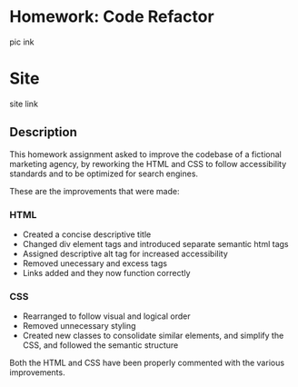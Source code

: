 # Homework: Code Refactor
pic ink

# Site
site link

## Description
This homework assignment asked to improve the codebase of a fictional marketing agency, by reworking the HTML and CSS to follow accessibility standards and to be optimized for search engines.

These are the improvements that were made:

### HTML
- Created a concise descriptive title
- Changed div element tags and introduced separate semantic html tags
- Assigned descriptive alt tag for increased accessibility
- Removed unecessary and excess tags
- Links added and they now function correctly

### CSS
- Rearranged to follow visual and logical order
- Removed unnecessary styling
- Created new classes to consolidate similar elements, and simplify the CSS, and followed the semantic structure

Both the HTML and CSS have been properly commented with the various improvements.